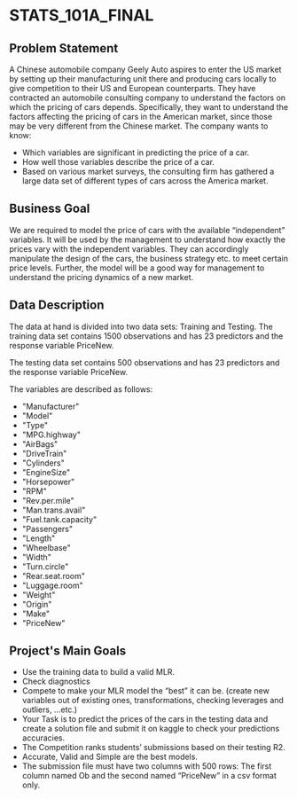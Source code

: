 # STATS_101A_FINAL

## Problem Statement

A Chinese automobile company Geely Auto aspires to enter the US market by setting up their manufacturing unit there and producing cars locally to give competition to their US and European counterparts. They have contracted an automobile consulting company to understand the factors on which the pricing of cars depends. Specifically, they want to understand the factors affecting the pricing of cars in the American market, since those may be very different from the Chinese market. The company wants to know:

- Which variables are significant in predicting the price of a car.
- How well those variables describe the price of a car.
- Based on various market surveys, the consulting firm has gathered a large data set of different types of cars across the America market.

## Business Goal

We are required to model the price of cars with the available “independent” variables. It will be used by the management to understand how exactly the prices vary with the independent variables. They can accordingly manipulate the design of the cars, the business strategy etc. to meet certain price levels. Further, the model will be a good way for management to understand the pricing dynamics of a new market.

## Data Description

The data at hand is divided into two data sets: Training and Testing. The training data set contains 1500 observations and has 23 predictors and the response variable PriceNew. 

The testing data set contains 500 observations and has 23 predictors and the response variable PriceNew.

The variables are described as follows:
- "Manufacturer"
- "Model"
- "Type"
- "MPG.highway"
- "AirBags"
- "DriveTrain"
- "Cylinders"
- "EngineSize"
- "Horsepower"
- "RPM"
- "Rev.per.mile"
- "Man.trans.avail"
- "Fuel.tank.capacity"
- "Passengers"
- "Length"
- "Wheelbase"
- "Width"
- "Turn.circle"
- "Rear.seat.room"
- "Luggage.room"
- "Weight"
- "Origin"
- "Make"
- "PriceNew"

## Project's Main Goals
- Use the training data to build a valid MLR.
- Check diagnostics
- Compete to make your MLR model the “best” it can be. (create new variables out of existing ones, transformations, checking leverages and outliers, …etc.)
- Your Task is to predict the prices of the cars in the testing data and create a solution file and submit it on kaggle to check your predictions accuracies.
- The Competition ranks students’ submissions based on their testing R2.
- Accurate, Valid and Simple are the best models.
- The submission file must have two columns with 500 rows: The first column named Ob and the second named “PriceNew” in a csv format only.
